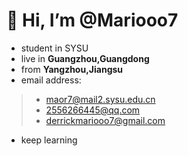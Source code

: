 # 👋 Hi, I’m @Mariooo7
- student in SYSU
- live in **Guangzhou,Guangdong**
- from **Yangzhou,Jiangsu**
- email address:
> - maor7@mail2.sysu.edu.cn
> - 2556266445@qq.com
> - derrickmariooo7@gmail.com
- keep learning
